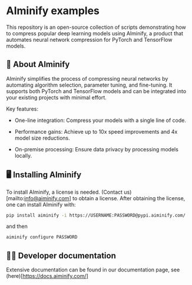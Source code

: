 # AIminify examples

This repository is an open-source collection of scripts demonstrating how to compress popular deep learning models using AIminify, a product that automates neural network compression for PyTorch and TensorFlow models.

## 🚀 About AIminify
AIminify simplifies the process of compressing neural networks by automating algorithm selection, parameter tuning, and fine-tuning. It supports both PyTorch and TensorFlow models and can be integrated into your existing projects with minimal effort.

Key features:

- One-line integration: Compress your models with a single line of code.

- Performance gains: Achieve up to 10x speed improvements and 4x model size reductions.

- On-premise processing: Ensure data privacy by processing models locally.

## 🖥️ Installing AIminify

To install AIminify, a license is needed. (Contact us)[mailto:info@aiminify.com] to obtain a license. After obtaining the license, one can install AIminify with:

```bash
pip install aiminify -i https://USERNAME:PASSWORD@pypi.aiminify.com/
```

and then

```bash
aiminify configure PASSWORD
```

## 👨‍💻 Developer documentation

Extensive documentation can be found in our documentation page, see (here)[https://docs.aiminify.com/]
